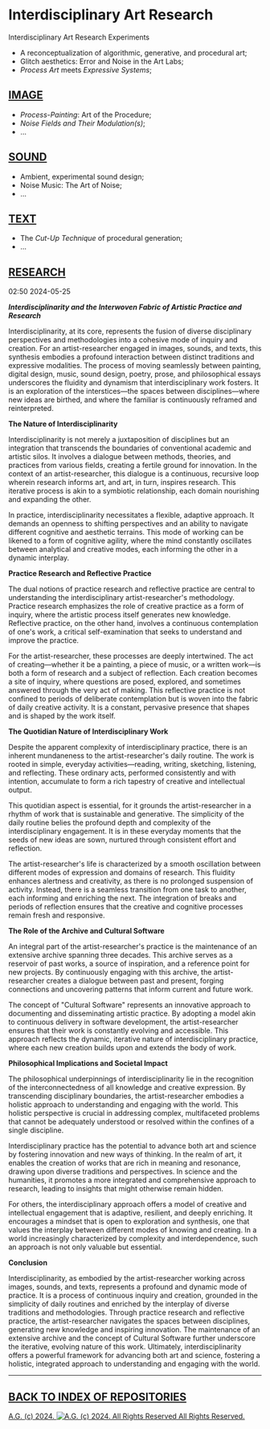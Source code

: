# Interdisciplinary Art Research
Interdisciplinary Art Research Experiments
* A reconceptualization of algorithmic, generative, and procedural art;
* Glitch aesthetics: Error and Noise in the Art Labs;
* *Process Art* meets *Expressive Systems*;

## [IMAGE](https://github.com/antiface/InterdisciplinaryArtResearch/tree/main/IMAGE)
* *Process-Painting*: Art of the Procedure;
* *Noise Fields and Their Modulation(s)*;
* ...

## [SOUND](https://github.com/antiface/InterdisciplinaryArtResearch/tree/main/SOUND)
* Ambient, experimental sound design;
* Noise Music: The Art of Noise;
* ...

## [TEXT](https://github.com/antiface/InterdisciplinaryArtResearch/tree/main/TEXT)
* The *Cut-Up Technique* of procedural generation;
* ...

## [RESEARCH](https://github.com/antiface/InterdisciplinaryArtResearch/tree/main/RESEARCH)

02:50 2024-05-25

__*Interdisciplinarity and the Interwoven Fabric of Artistic Practice and Research*__

Interdisciplinarity, at its core, represents the fusion of diverse disciplinary perspectives and methodologies into a cohesive mode of inquiry and creation. For an artist-researcher engaged in images, sounds, and texts, this synthesis embodies a profound interaction between distinct traditions and expressive modalities. The process of moving seamlessly between painting, digital design, music, sound design, poetry, prose, and philosophical essays underscores the fluidity and dynamism that interdisciplinary work fosters. It is an exploration of the interstices—the spaces between disciplines—where new ideas are birthed, and where the familiar is continuously reframed and reinterpreted.

__The Nature of Interdisciplinarity__

Interdisciplinarity is not merely a juxtaposition of disciplines but an integration that transcends the boundaries of conventional academic and artistic silos. It involves a dialogue between methods, theories, and practices from various fields, creating a fertile ground for innovation. In the context of an artist-researcher, this dialogue is a continuous, recursive loop wherein research informs art, and art, in turn, inspires research. This iterative process is akin to a symbiotic relationship, each domain nourishing and expanding the other.

In practice, interdisciplinarity necessitates a flexible, adaptive approach. It demands an openness to shifting perspectives and an ability to navigate different cognitive and aesthetic terrains. This mode of working can be likened to a form of cognitive agility, where the mind constantly oscillates between analytical and creative modes, each informing the other in a dynamic interplay.

__Practice Research and Reflective Practice__

The dual notions of practice research and reflective practice are central to understanding the interdisciplinary artist-researcher's methodology. Practice research emphasizes the role of creative practice as a form of inquiry, where the artistic process itself generates new knowledge. Reflective practice, on the other hand, involves a continuous contemplation of one's work, a critical self-examination that seeks to understand and improve the practice.

For the artist-researcher, these processes are deeply intertwined. The act of creating—whether it be a painting, a piece of music, or a written work—is both a form of research and a subject of reflection. Each creation becomes a site of inquiry, where questions are posed, explored, and sometimes answered through the very act of making. This reflective practice is not confined to periods of deliberate contemplation but is woven into the fabric of daily creative activity. It is a constant, pervasive presence that shapes and is shaped by the work itself.

__The Quotidian Nature of Interdisciplinary Work__

Despite the apparent complexity of interdisciplinary practice, there is an inherent mundaneness to the artist-researcher's daily routine. The work is rooted in simple, everyday activities—reading, writing, sketching, listening, and reflecting. These ordinary acts, performed consistently and with intention, accumulate to form a rich tapestry of creative and intellectual output.

This quotidian aspect is essential, for it grounds the artist-researcher in a rhythm of work that is sustainable and generative. The simplicity of the daily routine belies the profound depth and complexity of the interdisciplinary engagement. It is in these everyday moments that the seeds of new ideas are sown, nurtured through consistent effort and reflection.

The artist-researcher's life is characterized by a smooth oscillation between different modes of expression and domains of research. This fluidity enhances alertness and creativity, as there is no prolonged suspension of activity. Instead, there is a seamless transition from one task to another, each informing and enriching the next. The integration of breaks and periods of reflection ensures that the creative and cognitive processes remain fresh and responsive.

__The Role of the Archive and Cultural Software__

An integral part of the artist-researcher's practice is the maintenance of an extensive archive spanning three decades. This archive serves as a reservoir of past works, a source of inspiration, and a reference point for new projects. By continuously engaging with this archive, the artist-researcher creates a dialogue between past and present, forging connections and uncovering patterns that inform current and future work.

The concept of "Cultural Software" represents an innovative approach to documenting and disseminating artistic practice. By adopting a model akin to continuous delivery in software development, the artist-researcher ensures that their work is constantly evolving and accessible. This approach reflects the dynamic, iterative nature of interdisciplinary practice, where each new creation builds upon and extends the body of work.

__Philosophical Implications and Societal Impact__

The philosophical underpinnings of interdisciplinarity lie in the recognition of the interconnectedness of all knowledge and creative expression. By transcending disciplinary boundaries, the artist-researcher embodies a holistic approach to understanding and engaging with the world. This holistic perspective is crucial in addressing complex, multifaceted problems that cannot be adequately understood or resolved within the confines of a single discipline.

Interdisciplinary practice has the potential to advance both art and science by fostering innovation and new ways of thinking. In the realm of art, it enables the creation of works that are rich in meaning and resonance, drawing upon diverse traditions and perspectives. In science and the humanities, it promotes a more integrated and comprehensive approach to research, leading to insights that might otherwise remain hidden.

For others, the interdisciplinary approach offers a model of creative and intellectual engagement that is adaptive, resilient, and deeply enriching. It encourages a mindset that is open to exploration and synthesis, one that values the interplay between different modes of knowing and creating. In a world increasingly characterized by complexity and interdependence, such an approach is not only valuable but essential.

__Conclusion__

Interdisciplinarity, as embodied by the artist-researcher working across images, sounds, and texts, represents a profound and dynamic mode of practice. It is a process of continuous inquiry and creation, grounded in the simplicity of daily routines and enriched by the interplay of diverse traditions and methodologies. Through practice research and reflective practice, the artist-researcher navigates the spaces between disciplines, generating new knowledge and inspiring innovation. The maintenance of an extensive archive and the concept of Cultural Software further underscore the iterative, evolving nature of this work. Ultimately, interdisciplinarity offers a powerful framework for advancing both art and science, fostering a holistic, integrated approach to understanding and engaging with the world.

- - - - - - -

## [BACK TO INDEX OF REPOSITORIES](https://github.com/antiface/Index)

[A.G. (c) 2024. ![A.G. (c) 2024. All Rights Reserved](https://historiotheque.files.wordpress.com/2016/11/ag_signature_official_2015_50px_cropped.jpg) All Rights Reserved.](https://historiotheque.ca/)
